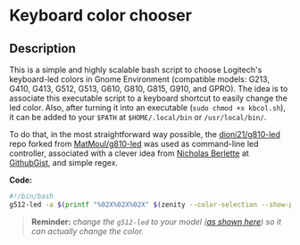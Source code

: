 # Keyboard color chooser

## Description
This is a simple and highly scalable bash script to choose Logitech's keyboard-led colors in Gnome Environment (compatible models: G213, G410, G413, G512, G513, G610, G810, G815, G910, and GPRO). The idea is to associate this executable script to a keyboard shortcut to easily change the led color. Also, after turning it into an executable (`sudo chmod +x kbcol.sh`), it can be added to your `$PATH` at `$HOME/.local/bin` or `/usr/local/bin/`. 

To do that, in the most straightforward way possible, the [dioni21/g810-led](https://github.com/dioni21/g810-led/) repo forked from [MatMoul/g810-led](https://github.com/MatMoul/g810-led) was used as command-line led controller, associated with a clever idea from [Nicholas Berlette](https://github.com/nberlette) at [GithubGist](https://gist.github.com/nberlette/e3e303a81f2c41927bf4fe90fb89d97f), and simple regex.

**Code:**
```bash
#!/bin/bash
g512-led -a $(printf "%02X%02X%02X" $(zenity --color-selection --show-palette | sed -e 's/[rgb\(\)]//gm' -e 's/[\,]/ /gm'))
```
> **Reminder:** _change the `g512-led` to your model ([as shown here](https://github.com/MatMoul/g810-led#help-)) so it can actually change the color._


